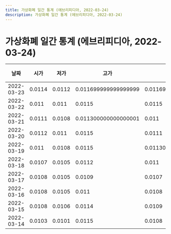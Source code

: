 ```yaml
---
title: 가상화폐 일간 통계 (에브리피디아, 2022-03-24)
description: 가상화폐 일간 통계 (에브리피디아, 2022-03-24)
---
```



가상화폐 일간 통계 (에브리피디아, 2022-03-24)
===

|날짜|시가|저가|고가|종가|비고|
|--|--|--|--|--|--|
|2022-03-23|0.0114|0.0112|0.011699999999999999|0.011699999999999999|    |
|2022-03-22|0.011|0.011|0.0115|0.0115|    |
|2022-03-21|0.0111|0.0108|0.011300000000000001|0.011|    |
|2022-03-20|0.0112|0.011|0.0115|0.0111|    |
|2022-03-19|0.011|0.0108|0.0115|0.011300000000000001|    |
|2022-03-18|0.0107|0.0105|0.0112|0.011|    |
|2022-03-17|0.0108|0.0105|0.0109|0.0107|    |
|2022-03-16|0.0108|0.0105|0.011|0.0108|    |
|2022-03-15|0.0108|0.0106|0.0114|0.0109|    |
|2022-03-14|0.0103|0.0101|0.0115|0.0108|    |
